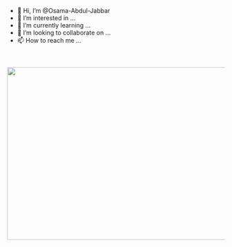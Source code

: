 - 👋 Hi, I’m @Osama-Abdul-Jabbar
- 👀 I’m interested in ...
- 🌱 I’m currently learning ...
- 💞️ I’m looking to collaborate on ...
- 📫 How to reach me ...
<br>
<br>
<img src="https://miro.medium.com/max/12032/0*Fu_vcP7P_uHF1Szk" height="400px" width="1200px" />
<br>
<br>
